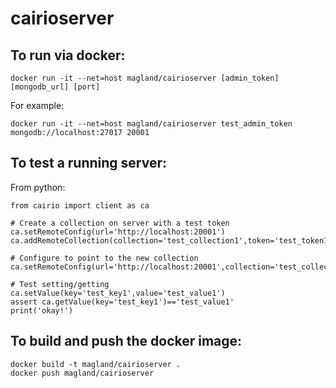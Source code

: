 # cairioserver

## To run via docker:

```
docker run -it --net=host magland/cairioserver [admin_token] [mongodb_url] [port]
```

For example:

```
docker run -it --net=host magland/cairioserver test_admin_token mongodb://localhost:27017 20001
```

## To test a running server:

From python:

```
from cairio import client as ca

# Create a collection on server with a test token
ca.setRemoteConfig(url='http://localhost:20001')
ca.addRemoteCollection(collection='test_collection1',token='test_token1',admin_token='test_admin_token')

# Configure to point to the new collection
ca.setRemoteConfig(url='http://localhost:20001',collection='test_collection1',token='test_token1')

# Test setting/getting
ca.setValue(key='test_key1',value='test_value1')
assert ca.getValue(key='test_key1')=='test_value1'
print('okay!')
```

## To build and push the docker image:

```
docker build -t magland/cairioserver .
docker push magland/cairioserver
```

